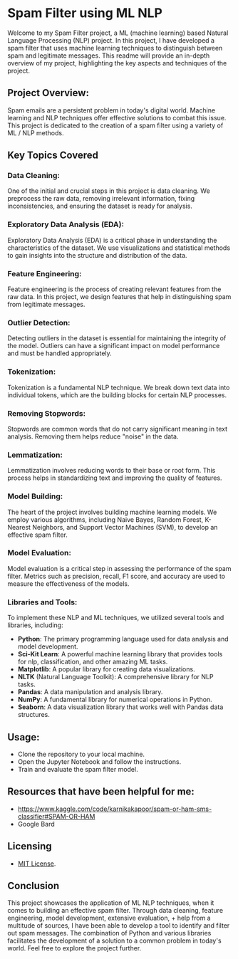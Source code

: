 # Spam Filter using ML NLP

Welcome to my Spam Filter project, a ML (machine learning) based Natural Language Processing (NLP) project. In this project, I have developed a spam filter that uses machine learning techniques to distinguish between spam and legitimate messages. This readme will provide an in-depth overview of my project, highlighting the key aspects and techniques of the project.

## Project Overview:

Spam emails are a persistent problem in today's digital world. Machine learning and NLP techniques offer effective solutions to combat this issue. This project is dedicated to the creation of a spam filter using a variety of ML / NLP methods.

## Key Topics Covered

### Data Cleaning:

One of the initial and crucial steps in this project is data cleaning. We preprocess the raw data, removing irrelevant information, fixing inconsistencies, and ensuring the dataset is ready for analysis.

### Exploratory Data Analysis (EDA):

Exploratory Data Analysis (EDA) is a critical phase in understanding the characteristics of the dataset. We use visualizations and statistical methods to gain insights into the structure and distribution of the data.

### Feature Engineering:

Feature engineering is the process of creating relevant features from the raw data. In this project, we design features that help in distinguishing spam from legitimate messages.

### Outlier Detection:

Detecting outliers in the dataset is essential for maintaining the integrity of the model. Outliers can have a significant impact on model performance and must be handled appropriately.

### Tokenization:

Tokenization is a fundamental NLP technique. We break down text data into individual tokens, which are the building blocks for certain NLP processes.

### Removing Stopwords:

Stopwords are common words that do not carry significant meaning in text analysis. Removing them helps reduce "noise" in the data.

### Lemmatization:

Lemmatization involves reducing words to their base or root form. This process helps in standardizing text and improving the quality of features.

### Model Building:

The heart of the project involves building machine learning models. We employ various algorithms, including Naive Bayes, Random Forest, K-Nearest Neighbors, and Support Vector Machines (SVM), to develop an effective spam filter.

### Model Evaluation:

Model evaluation is a critical step in assessing the performance of the spam filter. Metrics such as precision, recall, F1 score, and accuracy are used to measure the effectiveness of the models.

### Libraries and Tools:

To implement these NLP and ML techniques, we utilized several tools and libraries, including:
- **Python**: The primary programming language used for data analysis and model development.
- **Sci-Kit Learn**: A powerful machine learning library that provides tools for nlp, classification, and other amazing ML tasks.
- **Matplotlib**: A popular library for creating data visualizations.
- **NLTK** (Natural Language Toolkit): A comprehensive library for NLP tasks.
- **Pandas**: A data manipulation and analysis library.
- **NumPy**: A fundamental library for numerical operations in Python.
- **Seaborn**: A data visualization library that works well with Pandas data structures.

## Usage:

- Clone the repository to your local machine.
- Open the Jupyter Notebook and follow the instructions.
- Train and evaluate the spam filter model.


## Resources that have been helpful for me:
-  https://www.kaggle.com/code/karnikakapoor/spam-or-ham-sms-classifier#SPAM-OR-HAM
-  Google Bard

## Licensing
- [MIT License](LICENSE).

## Conclusion

This project showcases the application of ML NLP techniques, when it comes to building an effective spam filter. Through data cleaning, feature engineering, model development, extensive evaluation, + help from a multitude of sources, I have been able to develop a tool to identify and filter out spam messages. The combination of Python and various libraries facilitates the development of a solution to a common problem in today's world. Feel free to explore the project further.
